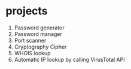 # projects

1. Password generator
2. Password manager
3. Port scanner
4. Cryptography Cipher
5. WHOIS lookup
6. Automatic IP lookup by calling VirusTotal API
